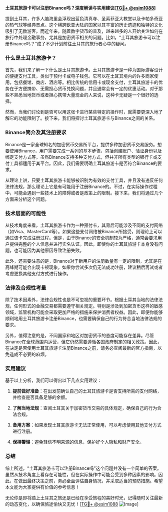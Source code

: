 **土耳其旅游卡可以注册Binance吗？深度解读与实用建议[[TG💪+ @esim1088](https://t.me/s/esim1088)]**

提到土耳其，许多人脑海里会浮现出蓝色清真寺、圣索菲亚大教堂以及卡帕多奇亚的热气球等经典景点。这个横跨欧亚大陆的国家以其丰富的历史遗迹和独特的文化吸引了无数游客。而近年来，随着数字货币的普及，越来越多的人开始关注如何在旅行中处理金融事务，尤其是加密货币相关的问题。比如，“土耳其旅游卡可以注册Binance吗？”成了不少计划前往土耳其的旅行者心中的疑问。

### 什么是土耳其旅游卡？

首先，我们来了解一下什么是土耳其旅游卡。土耳其旅游卡是一种为国际游客设计的便捷支付工具，类似于预付卡或电子钱包。它可以在土耳其境内的许多商家使用，包括餐馆、商店、酒店等。相比传统的信用卡或现金支付，土耳其旅游卡的优势在于方便携带、无需担心货币兑换问题，并且通常会有一定的优惠活动。对于那些不熟悉当地货币或者担心携带大量现金的人来说，这种卡无疑是一个很好的选择。

然而，当我们讨论到是否可以用这张卡进行某些特定的操作时，就需要更深入地了解它的功能限制了。接下来，我们将探讨土耳其旅游卡与Binance之间的关系。

### Binance简介及其注册要求

Binance是一家全球知名的加密货币交易所平台，提供多种加密货币交易服务。想要使用Binance，用户需要完成一系列的基本步骤，包括创建账户、验证身份以及绑定支付方式等。虽然Binance支持多种支付方式，但并非所有类型的银行卡或支付工具都适用于其平台。因此，我们需要明确土耳其旅游卡是否符合Binance的要求。

从理论上讲，只要土耳其旅游卡能够被识别为有效的支付工具，并且没有违反任何法律法规，那么理论上它是有可能用于注册Binance的。不过，在实际操作过程中，可能会遇到一些技术上的障碍或者是政策上的限制。接下来，我们将通过几个方面来分析这个问题。

### 技术层面的可能性

从技术角度来看，土耳其旅游卡作为一种预付卡，其背后可能涉及不同的支付网络（如Visa、MasterCard等）。如果这些支付网络被Binance所接受，则理论上可以通过该卡完成注册过程。但是，由于Binance的安全机制较为严格，通常会要求用户提供完整的个人信息并进行实名认证。因此，即使你的土耳其旅游卡本身没有问题，也可能因为其他原因导致注册失败。

此外，还需要注意的是，Binance对于新用户的注册数量有一定的限制，尤其是在高峰期可能会出现卡顿现象。如果你尝试多次仍无法成功注册，建议稍后再试或者考虑更换其他支付方式进行操作。

### 法律及合规性考量

除了技术因素外，法律合规性也是不可忽视的重要环节。根据土耳其当地的法律法规，任何形式的金融交易都需要遵守相关规定。特别是涉及到加密货币这样的敏感领域，监管机构可能会采取更加严格的措施来保护消费者权益。因此，即便你能够顺利地用土耳其旅游卡注册Binance，也需要确保自己的行为符合当地法律法规的要求。

另外，值得注意的是，不同国家和地区对加密货币的态度可能存在差异。尽管Binance在全球范围内运营，但它仍然需要遵循各国政府制定的相关政策。因此，在决定是否使用土耳其旅游卡注册Binance之前，请务必查阅最新的官方指南，以免造成不必要的麻烦。

### 实用建议

基于以上分析，我们可以得出以下几点实用建议：

1. **提前做好准备**：在出发前确认自己的土耳其旅游卡是否支持所需的支付网络，并检查是否具备足够的余额。
   
2. **了解当地法规**：查阅土耳其关于加密货币交易的具体规定，确保自己的行为合法合规。
   
3. **备用方案**：如果发现土耳其旅游卡无法正常使用，可以考虑使用其他支付方式进行注册。
   
4. **保持警惕**：避免轻信不明来源的信息，保护好个人隐私和财产安全。

### 总结

综上所述，“土耳其旅游卡可以注册Binance吗”这个问题并没有一个简单的答案。虽然从技术角度上看存在可能性，但在实际操作中可能会受到多种因素的影响。因此，在做出最终决策之前，务必全面评估自身情况，并采取适当的预防措施。希望本文能为大家提供有价值的参考信息！

无论你是即将踏上土耳其之旅还是已经在享受旅程的美好时光，记得随时关注最新的动态变化，以确保旅途愉快又无忧！[[TG💪+ @esim1088](https://t.me/s/esim1088) ![Image](https://i.postimg.cc/4NQfJmqS/Snipaste-2025-05-13-00-14-12.png)]